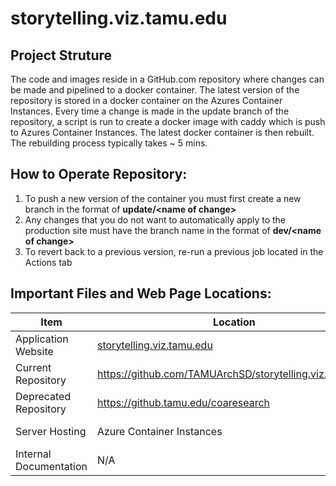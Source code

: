 # storytelling.viz.tamu.edu

## Project Struture
The code and images reside in a GitHub.com repository where changes can be made and pipelined to a docker container. The latest version of the repository is stored in a docker container on the Azures Container Instances. Every time a change is made in the update branch of the repository, a script is run to create a docker image with caddy which is push to Azures Container Instances. The latest docker container is then rebuilt. The rebuilding process typically takes ~ 5 mins.

## How to Operate Repository:
1. To push a new version of the container you must first create a new branch in the format of <b> update/&lt;name of change&gt; </b>
2. Any changes that you do not want to automatically apply to the production site must have the branch name in the format of <b> dev/&lt;name of change&gt; </b>
3. To revert back to a previous version, re-run a previous job located in the Actions tab

## Important Files and Web Page Locations:
| Item | Location | Contact/Owner|
| ------ | ------ | ------ |
| Application Website | <a href="http://storytelling.viz.tamu.edu" target="_blank">storytelling.viz.tamu.edu</a> | N/A |
| Current Repository | <a href="https://github.com/TAMUArchSD/storytelling.viz.tamu.edu" target="_blank">https://github.com/TAMUArchSD/storytelling.viz.tamu.edu</a> | Alec Smith - asmith@arch.tamu.edu |
| Deprecated Repository | <a href="https://github.tamu.edu/coaresearch" target="_blank">https://github.tamu.edu/coaresearch</a> | Ergun Akleman - ergun.akleman@tamu.edu  |
| Server Hosting | Azure Container Instances |Alec Smith - asmith@arch.tamu.edu |
|Internal Documentation| N/A |Alec Smith - asmith@arch.tamu.edu | 
